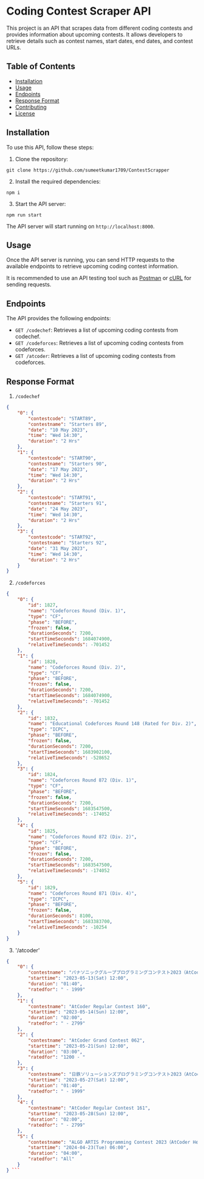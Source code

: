 # Coding Contest Scraper API

This project is an API that scrapes data from different coding contests and provides information about upcoming contests. It allows developers to retrieve details such as contest names, start dates, end dates, and contest URLs.

## Table of Contents
- [Installation](#installation)
- [Usage](#usage)
- [Endpoints](#endpoints)
- [Response Format](#response-format)
- [Contributing](#contributing)
- [License](#license)

## Installation

To use this API, follow these steps:

1. Clone the repository:
```
git clone https://github.com/sumeetkumar1709/ContestScrapper
```


2. Install the required dependencies:
```
npm i
```

3. Start the API server:
```
npm run start

```

The API server will start running on `http://localhost:8000`.

## Usage

Once the API server is running, you can send HTTP requests to the available endpoints to retrieve upcoming coding contest information.

It is recommended to use an API testing tool such as [Postman](https://www.postman.com/) or [cURL](https://curl.se/) for sending requests.


## Endpoints

The API provides the following endpoints:

- `GET /codechef`: Retrieves a list of upcoming coding contests from codechef.
- `GET /codeforces`: Retrieves a list of upcoming coding contests from codeforces.
- `GET /atcoder`: Retrieves a list of upcoming coding contests from codeforces.

## Response Format

1. `/codechef`

```json
{
    "0": {
        "contestcode": "START89",
        "contestname": "Starters 89",
        "date": "10 May 2023",
        "time": "Wed 14:30",
        "duration": "2 Hrs"
    },
    "1": {
        "contestcode": "START90",
        "contestname": "Starters 90",
        "date": "17 May 2023",
        "time": "Wed 14:30",
        "duration": "2 Hrs"
    },
    "2": {
        "contestcode": "START91",
        "contestname": "Starters 91",
        "date": "24 May 2023",
        "time": "Wed 14:30",
        "duration": "2 Hrs"
    },
    "3": {
        "contestcode": "START92",
        "contestname": "Starters 92",
        "date": "31 May 2023",
        "time": "Wed 14:30",
        "duration": "2 Hrs"
    }
}
```
2. `/codeforces`

```json
{
    "0": {
        "id": 1827,
        "name": "Codeforces Round (Div. 1)",
        "type": "CF",
        "phase": "BEFORE",
        "frozen": false,
        "durationSeconds": 7200,
        "startTimeSeconds": 1684074900,
        "relativeTimeSeconds": -701452
    },
    "1": {
        "id": 1828,
        "name": "Codeforces Round (Div. 2)",
        "type": "CF",
        "phase": "BEFORE",
        "frozen": false,
        "durationSeconds": 7200,
        "startTimeSeconds": 1684074900,
        "relativeTimeSeconds": -701452
    },
    "2": {
        "id": 1832,
        "name": "Educational Codeforces Round 148 (Rated for Div. 2)",
        "type": "ICPC",
        "phase": "BEFORE",
        "frozen": false,
        "durationSeconds": 7200,
        "startTimeSeconds": 1683902100,
        "relativeTimeSeconds": -528652
    },
    "3": {
        "id": 1824,
        "name": "Codeforces Round 872 (Div. 1)",
        "type": "CF",
        "phase": "BEFORE",
        "frozen": false,
        "durationSeconds": 7200,
        "startTimeSeconds": 1683547500,
        "relativeTimeSeconds": -174052
    },
    "4": {
        "id": 1825,
        "name": "Codeforces Round 872 (Div. 2)",
        "type": "CF",
        "phase": "BEFORE",
        "frozen": false,
        "durationSeconds": 7200,
        "startTimeSeconds": 1683547500,
        "relativeTimeSeconds": -174052
    },
    "5": {
        "id": 1829,
        "name": "Codeforces Round 871 (Div. 4)",
        "type": "ICPC",
        "phase": "BEFORE",
        "frozen": false,
        "durationSeconds": 8100,
        "startTimeSeconds": 1683383700,
        "relativeTimeSeconds": -10254
    }
}
```
3. '/atcoder'

```json
{
    "0": {
        "contestname": "パナソニックグループプログラミングコンテスト2023（AtCoder Beginner Contest 301）",
        "starttime": "2023-05-13(Sat) 12:00",
        "duration": "01:40",
        "ratedfor": " - 1999"
    },
    "1": {
        "contestname": "AtCoder Regular Contest 160",
        "starttime": "2023-05-14(Sun) 12:00",
        "duration": "02:00",
        "ratedfor": " - 2799"
    },
    "2": {
        "contestname": "AtCoder Grand Contest 062",
        "starttime": "2023-05-21(Sun) 12:00",
        "duration": "03:00",
        "ratedfor": "1200 - "
    },
    "3": {
        "contestname": "日鉄ソリューションズプログラミングコンテスト2023（AtCoder Beginner Contest 303）",
        "starttime": "2023-05-27(Sat) 12:00",
        "duration": "01:40",
        "ratedfor": " - 1999"
    },
    "4": {
        "contestname": "AtCoder Regular Contest 161",
        "starttime": "2023-05-28(Sun) 12:00",
        "duration": "02:00",
        "ratedfor": " - 2799"
    },
    "5": {
        "contestname": "ALGO ARTIS Programming Contest 2023（AtCoder Heuristic Contest 020）",
        "starttime": "2024-04-23(Tue) 06:00",
        "duration": "04:00",
        "ratedfor": "All"
    }
} ```
